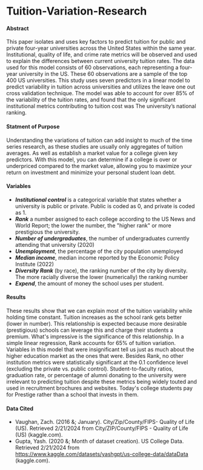 # Tuition-Variation-Research
#### Abstract
  This paper isolates and uses key factors to predict tuition for public and private four-year universities across the United States within the same year. Institutional, quality of life, and crime rate metrics will be observed and used to explain the differences between current university tuition rates.  The data used for this model consists of 60 observations, each representing a four-year university in the US. These 60 observations are a sample of the top 400 US universities.  This study uses seven predictors in a linear model to predict variability in tuition across universities and utilizes the leave one out cross validation technique.  The model was able to account for over 85% of the variability of the tuition rates, and found that the only significant institutional metrics contributing to tuition cost was The university’s national ranking.

#### Statment of Purpose
  Understanding the variations of tuition can add insight to much of the time series research, as these studies are usually only aggregates of tuition averages. As well as establish a market value for a college given key predictors. With this model, you can determine if a college is over or underpriced compared to the market value, allowing you to maximize your return on investment and minimize your personal student loan debt.

#### Variables
+ ***Institutional control*** is a categorical variable that states whether a university is public or private. Public is coded as 0, and private is coded as 1.
+ ***Rank*** a number assigned to each college according to the US News and World Report; the lower the number, the "higher rank" or more prestigious the university.
+ ***Number of undergraduates***, the number of undergraduates currently attending that university (2020)
+ ***Unemployment***, the percentage of the city population unemployed
+ ***Median income***, median income reported by the Economic Policy Institute (2022)
+ ***Diversity Rank*** (by race),  the ranking number of the city by diversity.  The more racially diverse the lower (numerically) the ranking number
+ ***Expend***, the amount of money the school uses per student.

#### Results
  These results show that we can explain most of the tuition variability while holding time constant. Tuition increases as the school rank gets better (lower in number). This relationship is expected because more desirable (prestigious) schools can leverage this and charge their students a premium. What's impressive is the significance of this relationship. In a simple linear regression, Rank accounts for 65% of tuition variation.
	Variables in this model that were insignificant tell us just as much about the higher education market as the ones that were. Besides Rank, no other institution metrics were statistically significant at the 0.1 confidence level (excluding the private vs. public control). Student-to-faculty ratios, graduation rate, or percentage of alumni donating to the university were irrelevant to predicting tuition despite these metrics being widely touted and used in recruitment brochures and websites. Today's college students pay for Prestige rather than a school that invests in them.

#### Data Cited
+ Vaughan, Zach. (2016 &; January). City/Zip/County/FIPS- Quality of Life (US). Retrieved
2/21/2024 from City/ZIP/County/FIPS - Quality of Life (US) (kaggle.com).
+ Gupta, Yash. (2020 &; Month of dataset creation). US College Data. Retrieved 2/21/2024 from
https://www.kaggle.com/datasets/yashgpt/us-college-data/dataData (kaggle.com).

 
